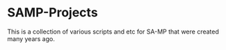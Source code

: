 # SAMP-Projects

This is a collection of various scripts and etc for SA-MP that were created many years ago.

